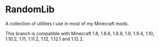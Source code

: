 # RandomLib

A collection of utilities I use in most of my Minecraft mods.

This branch is compatible with Minecraft 1.8, 1.8.8, 1.8.9, 1.9, 1.9.4, 1.10, 1.10.2, 1.11,
1.11.2, 1.12, 1.12.1 and 1.12.2.
